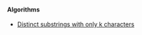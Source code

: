 #### Algorithms

- [Distinct substrings with only k characters](https://github.com/saad1504/datastructures/blob/master/substring/countingsub.cpp)